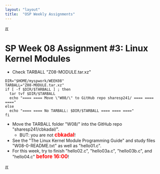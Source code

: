 ```yaml
---
layout: "layout"
title:  "OSP Weekly Assignments"
---
```


[&#x213C;](#idxXXX)<br id="idx000">
# SP Week 08 Assignment #3: Linux Kernel Modules
* Check TARBALL "Z08-MODULE.tar.xz"

```
DIR="$HOME/myspwork/WEEK08"
TARBALL="Z08-MODULE.tar.xz"
if [ -f $DIR/$TARBALL ] ; then
  tar tvf $DIR/$TARBALL
  echo "==== ==== Move \"W08/\" to GitHub repo sharesp241/ ==== ==== ===="
else
  echo "==== ==== No TARBALL: $DIR/$TARBALL ==== ==== ===="
fi

```

* Move the TARBALL folder "W08/" into the GitHub repo "sharesp241/cbkadal/".
  * BUT: you are not <span style="color:red; font-weight:bold; font-size:larger;">cbkadal</span>!
* See the "The Linux Kernel Module Programming Guide" and study files "W08-0-README.txt" as well as "hello01.c".
* For this week, try to finish "hello02.c", "hello03a.c", "hello03b.c", and "hello04.c"
  <span style="color:red; font-weight:bold; font-size:larger;">before 16:00</span>!

[&#x213C;](#)<br id="idxXXX"><br>

